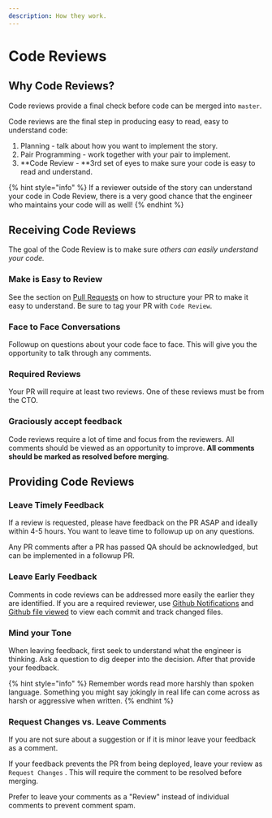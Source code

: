 ```yaml
---
description: How they work.
---
```


# Code Reviews

## Why Code Reviews?

Code reviews provide a final check before code can be merged into `master`.

Code reviews are the final step in producing easy to read, easy to understand code:

1. &#x20;Planning - talk about how you want to implement the story.
2. Pair Programming - work together with your pair to implement.
3. **Code Review - **3rd set of eyes to make sure your code is easy to read and understand.

{% hint style="info" %}
If a reviewer outside of the story can understand your code in Code Review, there is a very good chance that the engineer who maintains your code will as well!
{% endhint %}

## Receiving Code Reviews

The goal of the Code Review is to make sure _others can easily understand your code._

### Make is Easy to Review

See the section on [Pull Requests](pull-requests.md) on how to structure your PR to make it easy to understand.  Be sure to tag your PR with `Code Review`.

### Face to Face Conversations

Followup on questions about your code face to face.  This will give you the opportunity to talk through any comments.

### Required Reviews

Your PR will require at least two reviews.  One of these reviews must be from the CTO.

### Graciously accept feedback

Code reviews require a lot of time and focus from the reviewers.  All comments should be viewed as an opportunity to improve.    **All comments should be marked as resolved before merging**.

## Providing Code Reviews

### Leave Timely Feedback

If a review is requested, please have feedback on the PR ASAP and ideally within 4-5 hours.  You want to leave time to followup up on any questions.

Any PR comments after a PR has passed QA should be acknowledged, but can be implemented in a followup PR.

### Leave Early Feedback

Comments in code reviews can be addressed more easily the earlier they are identified.  If you are a required reviewer, use [Github Notifications](https://docs.github.com/en/account-and-profile/managing-subscriptions-and-notifications-on-github/setting-up-notifications/configuring-notifications) and [Github file viewed](https://github.blog/2019-07-01-mark-files-as-viewed/) to view each commit and track changed files.

### Mind your Tone

When leaving feedback, first seek to understand what the engineer is thinking.  Ask a question to dig deeper into the decision.  After that provide your feedback.

{% hint style="info" %}
Remember words read more harshly than spoken language.  Something you might say jokingly in real life can come across as harsh or aggressive when written.
{% endhint %}

### Request Changes vs. Leave Comments

If you are not sure about a suggestion or if it is minor leave your feedback as a comment.

If your feedback prevents the PR from being deployed, leave your review as `Request Changes` .  This will require the comment to be resolved before merging.

Prefer to leave your comments as a "Review" instead of individual comments to prevent comment spam.

~~~~
